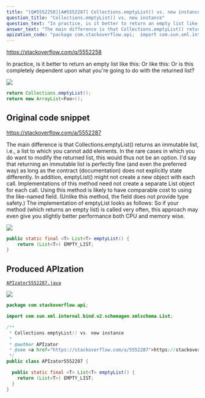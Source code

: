 ```yaml
---
title: "[Q#5552258][A#5552287] Collections.emptyList() vs. new instance"
question_title: "Collections.emptyList() vs. new instance"
question_text: "In practice, is it better to return an empty list like this: Or like this: Or is this completely dependent upon what you're going to do with the returned list?"
answer_text: "The main difference is that Collections.emptyList() returns an immutable list, i.e., a list to which you cannot add elements. In the rare cases in which you do want to modify the returned list, this would thus not be an option. I'd say that returning an immutable list is perfectly fine (and even the preferred way) as long as the contract (documentation) does not explicitly state differently. In addition, emptyList() might not create a new object with each call. Implementations of this method need not create a separate List object for each call. Using this method is likely to have comparable cost to using the like-named field. (Unlike this method, the field does not provide type safety.) The implementation of emptyList looks as follows: So if your method (which returns an empty list) is called very often, this approach may even give you slightly better performance both CPU and memory wise."
apization_code: "package com.stackoverflow.api;  import com.sun.xml.internal.bind.v2.schemagen.xmlschema.List;  /**  * Collections.emptyList() vs. new instance  *  * @author APIzator  * @see <a href=\"https://stackoverflow.com/a/5552287\">https://stackoverflow.com/a/5552287</a>  */ public class APIzator5552287 {    public static final <T> List<T> emptyList() {     return (List<T>) EMPTY_LIST;   } }"
---
```


https://stackoverflow.com/q/5552258

In practice, is it better to return an empty list like this:
Or like this:
Or is this completely dependent upon what you&#x27;re going to do with the returned list?


<div class="code-logo"><img src="/stackoverflow.png" /></div>

```java
return Collections.emptyList();
return new ArrayList<Foo>();
```


## Original code snippet

https://stackoverflow.com/a/5552287

The main difference is that Collections.emptyList() returns an immutable list, i.e., a list to which you cannot add elements.
In the rare cases in which you do want to modify the returned list, this would thus not be an option.
I&#x27;d say that returning an immutable list is perfectly fine (and even the preferred way) as long as the contract (documentation) does not explicitly state differently.
In addition, emptyList() might not create a new object with each call.
Implementations of this method need not create a separate List object for each call. Using this method is likely to have comparable cost to using the like-named field. (Unlike this method, the field does not provide type safety.)
The implementation of emptyList looks as follows:
So if your method (which returns an empty list) is called very often, this approach may even give you slightly better performance both CPU and memory wise.

<div class="code-logo"><img src="/stackoverflow.png" /></div>

```java
public static final <T> List<T> emptyList() {
    return (List<T>) EMPTY_LIST;
}
```

## Produced APIzation

[`APIzator5552287.java`](https://github.com/pasqualesalza/apization-temp-data/raw/master/search/APIzator5552287.java)

<div class="code-logo"><img src="/apizator.png" /></div>

```java
package com.stackoverflow.api;

import com.sun.xml.internal.bind.v2.schemagen.xmlschema.List;

/**
 * Collections.emptyList() vs. new instance
 *
 * @author APIzator
 * @see <a href="https://stackoverflow.com/a/5552287">https://stackoverflow.com/a/5552287</a>
 */
public class APIzator5552287 {

  public static final <T> List<T> emptyList() {
    return (List<T>) EMPTY_LIST;
  }
}

```